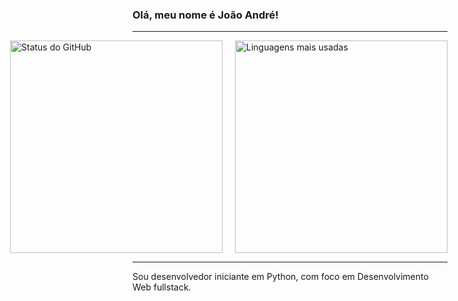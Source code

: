 ### Olá, meu nome é João André!

---

<div style="display: flex; gap: 20px; justify-content: flex-end;">

  <img src="https://github-readme-stats.vercel.app/api?username=jxxxhxvcks&show_icons=true&title_color=000000&text_color=000000&icon_color=000000&bg_color=ffffff&cache_seconds=2300" alt="Status do GitHub" width="340" />

  <img src="https://github-readme-stats.vercel.app/api/top-langs/?username=jxxxhxvcks&layout=compact&title_color=000000&text_color=000000&bg_color=ffffff&cache_seconds=2300" alt="Linguagens mais usadas" width="340" />

</div>

---

<p>
Sou desenvolvedor iniciante em Python, com foco em Desenvolvimento Web fullstack.
</p>
